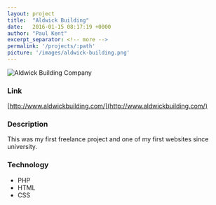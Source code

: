 ```yaml
---
layout: project
title:  "Aldwick Building"
date:   2016-01-15 08:17:19 +0000
author: "Paul Kent"
excerpt_separator: <!-- more -->
permalink: '/projects/:path'
picture: '/images/aldwick-building.png'
---
```

![Aldwick Building Company]({{site.baseurl}}/images/aldwick-building.png)<!-- more -->

### Link
[http://www.aldwickbuilding.com/](http://www.aldwickbuilding.com/)

### Description
This was my first freelance project and one of my first websites since university.  

### Technology
* PHP
* HTML
* CSS 
